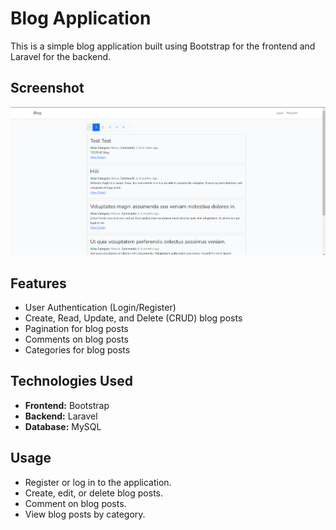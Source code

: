 # Blog Application

This is a simple blog application built using Bootstrap for the frontend and Laravel for the backend.

## Screenshot

![Screenshots](img/screenshot.png)

## Features

-   User Authentication (Login/Register)
-   Create, Read, Update, and Delete (CRUD) blog posts
-   Pagination for blog posts
-   Comments on blog posts
-   Categories for blog posts

## Technologies Used

-   **Frontend:** Bootstrap
-   **Backend:** Laravel
-   **Database:** MySQL

## Usage

-   Register or log in to the application.
-   Create, edit, or delete blog posts.
-   Comment on blog posts.
-   View blog posts by category.

